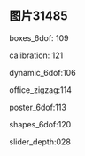 ## 图片31485

boxes_6dof: 109

calibration: 121

dynamic_6dof:106

office_zigzag:114

poster_6dof:113

shapes_6dof:120

slider_depth:028
